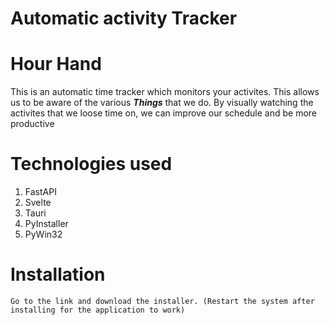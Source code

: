 # Automatic activity Tracker

# Hour Hand


This is an automatic time tracker which monitors your activites. This allows us to be aware of the various ***Things*** that we do. By visually watching the activites that we loose time on, we can improve our schedule and be more productive 

# Technologies used
1) FastAPI
2) Svelte
3) Tauri
4) PyInstaller
5) PyWin32

# Installation

    Go to the link and download the installer. (Restart the system after installing for the application to work)

